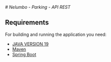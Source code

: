 <em> # Nelumbo - Parking - API REST </em>

## Requirements

For building and running the application you need:

- [JAVA VERSION 19](https://www.oracle.com/java/technologies/javase/jdk19-archive-downloads.html)
- [Maven](https://maven.apache.org)
- [Spring Boot](https://spring.io)
